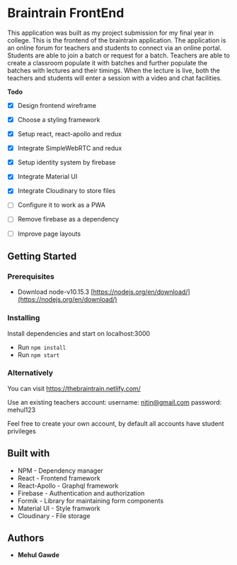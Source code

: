 # Braintrain FrontEnd

This application was built as my project submission for my final year in college. This is the frontend of the braintrain application. The application is an online forum for teachers and students to connect via an online portal. Students are able to join a batch or request for a batch. Teachers are able to create a classroom populate it with batches and further populate the batches with lectures and their timings. When the lecture is live, both the teachers and students will enter a session with a video and chat facilities.

**Todo**

 - [x] Design frontend wireframe
 - [x] Choose a styling framework
 - [x] Setup react, react-apollo and redux
 - [x] Integrate SimpleWebRTC and redux
 - [x] Setup identity system by firebase
 - [x] Integrate Material UI
 - [x] Integrate Cloudinary to store files
 - [ ] Configure it to work as a PWA
 - [ ] Remove firebase as a dependency
 - [ ] Improve page layouts


## Getting Started

### Prerequisites
- Download node-v10.15.3 [https://nodejs.org/en/download/](https://nodejs.org/en/download/)

### Installing

Install dependencies and start on localhost:3000
 - Run `npm install`
 - Run `npm start`
 
### Alternatively

You can visit https://thebraintrain.netlify.com/

Use an existing teachers account:
username: nitin@gmail.com
password: mehul123

Feel free to create your own account, by default all accounts have student privileges


## Built with

 - NPM - Dependency manager
 - React - Frontend framework
 - React-Apollo - Graphql framework
 - Firebase - Authentication and authorization
 - Formik - Library for maintaining form components
 - Material UI - Style framwork
 - Cloudinary - File storage

## Authors

-   **Mehul Gawde** 

